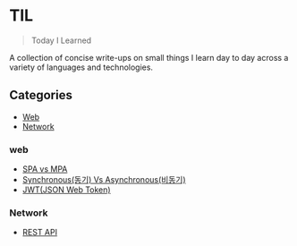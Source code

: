 # TIL
> Today I Learned

A collection of concise write-ups on small things I learn day to day across a variety of languages and technologies.

## Categories
* [Web](#web)
* [Network](#Network)
### web
- [SPA vs MPA](/web/SPA_vs_MPA.md)
- [Synchronous(동기) Vs Asynchronous(비동기)](/web/Synchronous_vs_Asynchronous.md)
- [JWT(JSON Web Token)](/web/jwt.md)
### Network
- [REST API](/network/RESTAPI.md)
